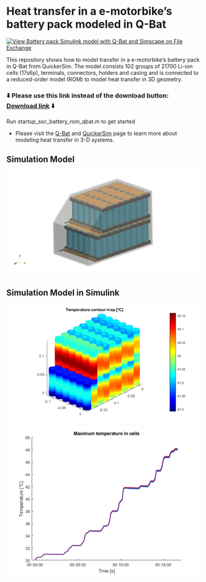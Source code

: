 # Heat transfer in a e-motorbike’s battery pack modeled in Q-Bat 
[![View Battery pack Simulink model with Q-Bat and Simscape on File Exchange](https://www.mathworks.com/matlabcentral/images/matlab-file-exchange.svg)](https://www.mathworks.com/matlabcentral/fileexchange/)

This repository shows how to model transfer in a e-motorbike’s battery pack in Q-Bat from QuickerSim. The model consists 102 groups of 21700 Li-ion cells (17s6p), terminals, connectors, holders and casing and is connected to a reduced-order model (ROM) to model heat transfer in 3D geometry.

### :arrow_down: Please use this link instead of the download button: [Download link]() :arrow_down:


Run startup_ssc_battery_rom_qbat.m to get started 
* Please visit the [Q-Bat](https://www.mathworks.com/products/connections/product_detail/quickersim-q-bat.html) and [QuickerSim](https://emobility.quickersim.com/) 
page to learn more about modeling heat transfer in 3-D systems.

## **Simulation Model**
![](Images/battery_pack_geo_casing.png)

## **Simulation Model in Simulink**
![](Images/cell_solution.png)
![](Images/max_temp_cells.png)
